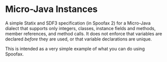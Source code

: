 # Micro-Java Instances

A simple Statix and SDF3 specification (in Spoofax 2) for a Micro-Java dialect that supports only integers, classes, instance fields and methods, member references, and method calls.
It does not enforce that variables are declared _before_ they are used, or that variable declarations are unique.

This is intended as a very simple example of what you can do using Spoofax.

